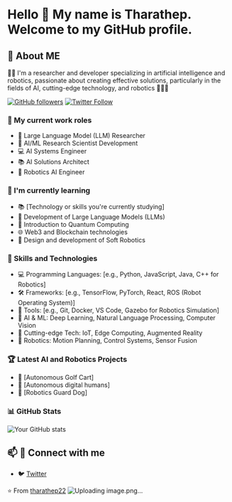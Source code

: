 # Hello 👋 My name is Tharathep. Welcome to my GitHub profile.

## 🚀 About ME
🧑‍💻 I'm a researcher and developer specializing in artificial intelligence and robotics, passionate about creating effective solutions, particularly in the fields of AI, cutting-edge technology, and robotics 🤖🔬🦾 

[![GitHub followers](https://img.shields.io/github/followers/tharathep22?label=Followers&style=social)](https://github.com/tharathep22?tab=followers)
[![Twitter Follow](https://img.shields.io/twitter/follow/Dul_Tharathep?style=social)](https://twitter.com/Dul_Tharathep)

### 🔭 My current work roles
- 🧠 Large Language Model (LLM) Researcher
- 🤖 AI/ML Research Scientist Development
- 💻 AI Systems Engineer
- 📚   AI Solutions Architect 
- 🦾   Robotics AI Engineer

### 🌱 I'm currently learning
- 📚 [Technology or skills you're currently studying]
- 🤖 Development of Large Language Models (LLMs)
- 🔮 Introduction to Quantum Computing
- 🌐 Web3 and Blockchain technologies
- 🦿 Design and development of Soft Robotics

### 💼 Skills and Technologies
- 💻 Programming Languages: [e.g., Python, JavaScript, Java, C++ for Robotics]
- 🛠️ Frameworks: [e.g., TensorFlow, PyTorch, React, ROS (Robot Operating System)]
- 🔧 Tools: [e.g., Git, Docker, VS Code, Gazebo for Robotics Simulation]
- 🧠 AI & ML: Deep Learning, Natural Language Processing, Computer Vision
- 🔬 Cutting-edge Tech: IoT, Edge Computing, Augmented Reality
- 🦾 Robotics: Motion Planning, Control Systems, Sensor Fusion

### 🏆 Latest AI and Robotics Projects
- 🤖 [Autonomous Golf Cart]
- 🧠 [Autonomous digital humans]
- 🦾 [Robotics Guard Dog]

### 📊 GitHub Stats

![Your GitHub stats](https://github-readme-stats.vercel.app/api?username=YourGitHubUsername&show_icons=true&theme=radical)

## 📫 🔗 Connect with me
- 🐦 [Twitter](https://x.com/DulTharathep)


⭐️ From [tharathep22](https://github.com/[tharathep22])
![Uploading image.png…]()
